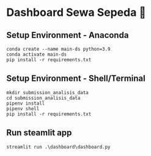 # Dashboard Sewa Sepeda 🚴

## Setup Environment - Anaconda
```
conda create --name main-ds python=3.9
conda activate main-ds
pip install -r requirements.txt
```

## Setup Environment - Shell/Terminal
```
mkdir submission_analisis_data
cd submission_analisis_data
pipenv install
pipenv shell
pip install -r requirements.txt
```

## Run steamlit app
```
streamlit run .\dashboard\dashboard.py
```